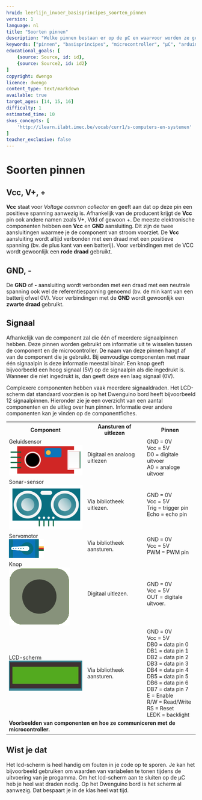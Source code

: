 ```yaml
---
hruid: leerlijn_invoer_basisprincipes_soorten_pinnen
version: 1
language: nl
title: "Soorten pinnen"
description: "Welke pinnen bestaan er op de µC en waarvoor worden ze gebruikt?"
keywords: ["pinnen", "basisprincipes", "microcontroller", "µC", "arduino", "dwenguino"]
educational_goals: [
    {source: Source, id: id}, 
    {source: Source2, id: id2}
]
copyright: dwengo
licence: dwengo
content_type: text/markdown
available: true
target_ages: [14, 15, 16]
difficulty: 1
estimated_time: 10
skos_concepts: [
    'http://ilearn.ilabt.imec.be/vocab/curr1/s-computers-en-systemen'
]
teacher_exclusive: false
---
```


# Soorten pinnen

## Vcc, V+, +

**Vcc** staat voor *Voltage common collector* en geeft aan dat op deze pin een positieve spanning aanwezig is. Afhankelijk van de producent krijgt de **Vcc**  pin ook andere namen zoals V+, Vdd of gewoon +. De meeste elektronische componenten hebben een **Vcc** en **GND** aansluiting. Dit zijn de twee aansluitingen waarmee je de component van stroom voorziet. De **Vcc** aansluiting wordt altijd verbonden met een draad met een positieve spanning (bv. de plus kant van een batterij). Voor verbindingen met de VCC wordt gewoonlijk een **rode draad** gebruikt. 

## GND, -

De **GND** of **-** aansluiting wordt verbonden met een draad met een neutrale spanning ook wel de referentiespanning genoemd (bv. de min kant van een batterij ofwel 0V). Voor verbindingen met de **GND** wordt gewoonlijk een **zwarte draad** gebruikt. 

## Signaal

Afhankelijk van de component zal die één of meerdere signaalpinnen hebben. Deze pinnen worden gebruikt om informatie uit te wisselen tussen de component en de microcontroller. De naam van deze pinnen hangt af van de component die je gebruikt. Bij eenvoudige componenten met maar één signaalpin is deze informatie meestal binair. Een knop geeft bijvoorbeeld een hoog signaal (5V) op de signaalpin als die ingedrukt is. Wanneer die niet ingedrukt is, dan geeft deze een laag signaal (0V).

Complexere componenten hebben vaak meerdere signaaldraden. Het LCD-scherm dat standaard voorzien is op het Dwenguino bord heeft bijvoorbeeld 12 signaalpinnen. Hieronder zie je een overzicht van een aantal componenten en de uitleg over hun pinnen. Informatie over andere componenten kan je vinden op de componentfiches.

<table>
    <tr>
        <th>
            <strong>Component</strong>
        </th>
        <th>
            <strong>Aansturen of uitlezen</strong>
        </th>
        <th>
            <strong>Pinnen</strong>
        </th>
    </tr>
    <tr>
        <td>
            <div>Geluidsensor</div>
            <img src="img/sound.png" alt="Afbeelding geluidsensor" title="Afbeelding geluidsensor"></img>
        </td>
        <td>
            Digitaal en analoog uitlezen
        </td>
        <td>
            GND = 0V</br>
            Vcc = 5V</br>
            D0 = digitale uitvoer</br>
            A0 = analoge uitvoer
        </td>
    </tr>
    <tr>
        <td>
            <div>Sonar-sensor</div>
            <img src="img/sonar.png" alt="Afbeelding sonar-sensor" title="Afbeelding sonar-sensor"></img>
        </td>
        <td>
            Via bibliotheek uitlezen.
        </td>
        <td>
            GND = 0V</br>
            Vcc = 5V</br>
            Trig = trigger pin</br>
            Echo = echo pin
        </td>
    </tr>
    <tr>
        <td>
            <div>Servomotor</div>
            <img src="img/servo.png" alt="Afbeelding servomotor" title="Afbeelding servomotor"></img>
        </td>
        <td>
            Via bibliotheek aansturen.
        </td>
        <td>
            GND = 0V</br>
            Vcc = 5V</br>
            PWM = PWM pin
        </td>
    </tr>
    <tr>
        <td>
            <div>Knop</div>
            <img src="img/button.png" alt="Afbeelding knop" title="Afbeelding knop"></img>
        </td>
        <td>
            Digitaal uitlezen.
        </td>
        <td>
            GND = 0V</br>
            Vcc = 5V</br>
            OUT = digitale uitvoer.
        </td>
    </tr>
    <tr>
        <td>
            <div>LCD-scherm</div>
            <img src="img/lcd.png" alt="Afbeelding lcd-scherm" title="Afbeelding lcd-scherm"></img>
        </td>
        <td>
            Via bibliotheek aansturen.
        </td>
        <td>
            GND = 0V</br>
            Vcc = 5V</br>
            DB0 = data pin 0</br>
            DB1 = data pin 1</br>
            DB2 = data pin 2</br>
            DB3 = data pin 3</br>
            DB4 = data pin 4</br>
            DB5 = data pin 5</br>
            DB6 = data pin 6</br>
            DB7 = data pin 7</br>
            E = Enable</br>
            R/W = Read/Write</br>
            RS = Reset</br>
            LEDK = backlight</br>
        </td>
    </tr>
    <tr>
        <td colspan=3><strong>Voorbeelden van componenten en hoe ze communiceren met de microcontroller.</strong></td>
    </tr>
</table>

<div class="dwengo-content sideinfo">
    <h2>Wist je dat</h2>
    <p>
    Het lcd-scherm is heel handig om fouten in je code op te sporen. Je kan het bijvoorbeeld gebruiken om waarden van variabelen te tonen tijdens de uitvoering van je progamma. Om het lcd-scherm aan te sluiten op de µC heb je heel wat draden nodig. Op het Dwenguino bord is het scherm al aanwezig. Dat bespaart je in de klas heel wat tijd.
    </p>
</div>